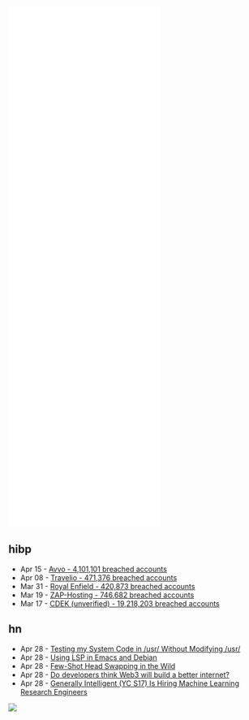 ![Metrics](https://raw.githubusercontent.com/phixion/phixion/master/metrics.svg)

## hibp

<!--
for https://github.com/phixion/phixion/blob/main/.github/workflows/feeds.yml
-->
<!--START_SECTION:haveibeenpwnd-->
- Apr 15 - [Avvo - 4,101,101 breached accounts](https://haveibeenpwned.com/PwnedWebsites#Avvo)
- Apr 08 - [Travelio - 471,376 breached accounts](https://haveibeenpwned.com/PwnedWebsites#Travelio)
- Mar 31 - [Royal Enfield - 420,873 breached accounts](https://haveibeenpwned.com/PwnedWebsites#RoyalEnfield)
- Mar 19 - [ZAP-Hosting - 746,682 breached accounts](https://haveibeenpwned.com/PwnedWebsites#ZAPHosting)
- Mar 17 - [CDEK (unverified) - 19,218,203 breached accounts](https://haveibeenpwned.com/PwnedWebsites#CDEK)
<!--END_SECTION:haveibeenpwnd-->

## hn

<!--
for https://github.com/phixion/phixion/blob/main/.github/workflows/feeds.yml
-->
<!--START_SECTION:hn-->
- Apr 28 - [Testing my System Code in /usr/ Without Modifying /usr/](https://0pointer.net/blog/testing-my-system-code-in-usr-without-modifying-usr.html)
- Apr 28 - [Using LSP in Emacs and Debian](https://anarc.at/blog/2022-04-27-lsp-in-debian/)
- Apr 28 - [Few-Shot Head Swapping in the Wild](https://jmliu88.github.io/HeSer/)
- Apr 28 - [Do developers think Web3 will build a better internet?](https://stackoverflow.blog/2022/04/20/new-data-developers-web3/)
- Apr 28 - [Generally Intelligent (YC S17) Is Hiring Machine Learning Research Engineers](https://news.ycombinator.com/item?id=31187695)
<!--END_SECTION:hn-->

<!--
for https://yhype.me
-->
![](https://hit.yhype.me/github/profile?user_id=13013670)
